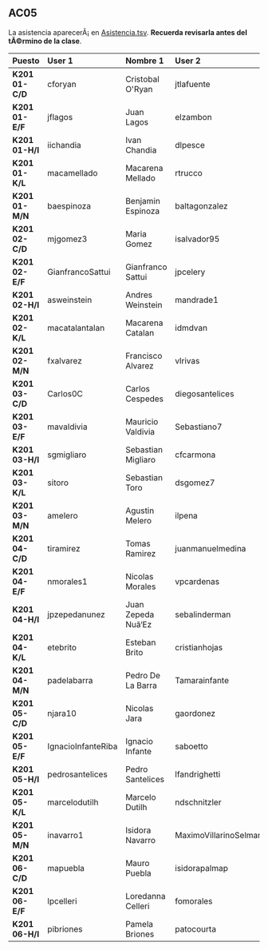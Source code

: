 ## AC05

La asistencia aparecerÃ¡ en [Asistencia.tsv](Asistencia.tsv). **Recuerda revisarla antes del tÃ©rmino de la clase**.

| Puesto | User 1 | Nombre 1 | User 2 | Nombre 2 |
|:-------|:-------|:---------|:-------|:---------|
| **K201 01-C/D** | cforyan | Cristobal O'Ryan | jtlafuente | Jose Lafuente |
| **K201 01-E/F** | jflagos | Juan Lagos | elzambon | Enzo Zambon |
| **K201 01-H/I** | iichandia | Ivan Chandia | dlpesce | Dante Pesce |
| **K201 01-K/L** | macamellado | Macarena Mellado | rtrucco | Rodrigo Trucco |
| **K201 01-M/N** | baespinoza | Benjamin Espinoza | baltagonzalez | Baltazar Gonzalez |
| **K201 02-C/D** | mjgomez3 | Maria Gomez | isalvador95 | Iã‘Aki Salvador |
| **K201 02-E/F** | GianfrancoSattui | Gianfranco Sattui | jpcelery | Jean Celery |
| **K201 02-H/I** | asweinstein | Andres Weinstein | mandrade1 | Martin Andrade |
| **K201 02-K/L** | macatalantalan | Macarena Catalan | idmdvan | Ivan Moreno |
| **K201 02-M/N** | fxalvarez | Francisco Alvarez | vlrivas | Valentina Rivas |
| **K201 03-C/D** | Carlos0C | Carlos Cespedes | diegosantelices | Diego Santelices |
| **K201 03-E/F** | mavaldivia | Mauricio Valdivia | Sebastiano7 | Sebastian Mohr |
| **K201 03-H/I** | sgmigliaro | Sebastian Migliaro | cfcarmona | Constanza Carmona |
| **K201 03-K/L** | sitoro | Sebastian Toro | dsgomez7 | Diego Gomez |
| **K201 03-M/N** | amelero | Agustin Melero | ilpena | Ignacio Peã‘A |
| **K201 04-C/D** | tiramirez | Tomas Ramirez | juanmanuelmedina | Juan Medina |
| **K201 04-E/F** | nmorales1 | Nicolas Morales | vpcardenas | Valeria Cardenas |
| **K201 04-H/I** | jpzepedanunez | Juan Zepeda Nuã‘Ez | sebalinderman | Sebastian Linderman |
| **K201 04-K/L** | etebrito | Esteban Brito | cristianhojas | Cristian Hojas |
| **K201 04-M/N** | padelabarra | Pedro De La Barra | Tamarainfante | Tamara Infante |
| **K201 05-C/D** | njara10 | Nicolas Jara | gaordonez | Gonzalo Ordoã‘Ez |
| **K201 05-E/F** | IgnacioInfanteRiba | Ignacio Infante | saboetto | Sebastian Boetto |
| **K201 05-H/I** | pedrosantelices | Pedro Santelices | lfandrighetti | Laura Andrighetti |
| **K201 05-K/L** | marcelodutilh | Marcelo Dutilh | ndschnitzler | Natalia Schnitzler |
| **K201 05-M/N** | inavarro1 | Isidora Navarro | MaximoVillarinoSelman | Maximo Villarino |
| **K201 06-C/D** | mapuebla | Mauro Puebla | isidorapalmap | Isidora Palma |
| **K201 06-E/F** | lpcelleri | Loredanna Celleri | fomorales | Francisco Morales |
| **K201 06-H/I** | pibriones | Pamela Briones | patocourta | Patricio Court |
